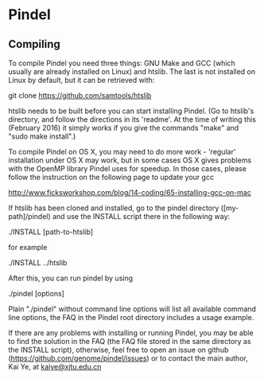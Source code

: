 # Pindel

## Compiling 

To compile Pindel you need three things: GNU Make and GCC (which usually are 
already installed on Linux) and htslib. The last is not installed on Linux
by default, but it can be retrieved with:

git clone https://github.com/samtools/htslib

htslib needs to be built before you can start installing Pindel.
(Go to htslib's directory, and follow the directions
in its 'readme'. At the time of writing this (February 2016) it simply works
if you give the commands "make" and "sudo make install".)

To compile Pindel on OS X, you may need to do more work - 'regular' 
installation under OS X may work, but in some cases OS X gives problems with
the OpenMP library Pindel uses for speedup. In those cases, please follow the instruction on the following page to update your gcc

http://www.ficksworkshop.com/blog/14-coding/65-installing-gcc-on-mac

If htslib has been cloned and installed, go to the pindel directory 
([my-path]/pindel) and use the INSTALL script there in the following way:

./INSTALL [path-to-htslib]

for example

./INSTALL ../htslib

After this, you can run pindel by using

./pindel [options]

Plain "./pindel" without command line options will list all available command
line options, the FAQ in the Pindel root directory includes a usage example.

If there are any problems with installing or running Pindel, you may be
able to find the solution in the FAQ (the FAQ file stored in the same
directory as the INSTALL script), otherwise, feel free to open an issue 
on github (https://github.com/genome/pindel/issues) or to contact the
main author, Kai Ye, at kaiye@xjtu.edu.cn

